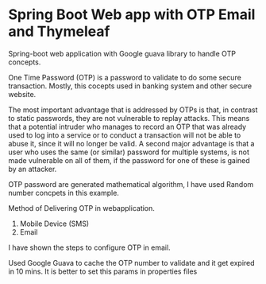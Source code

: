 
# Spring Boot Web app with OTP Email and Thymeleaf
Spring-boot web application with Google guava library to handle OTP concepts. 

One Time Password (OTP) is a password to validate to do some secure transaction. Mostly, this cocepts used in banking system and other secure website. 

The most important advantage that is addressed by OTPs is that, in contrast to static passwords, they are not vulnerable to replay attacks. This means that a potential intruder who manages to record an OTP that was already used to log into a service or to conduct a transaction will not be able to abuse it, since it will no longer be valid. A second major advantage is that a user who uses the same (or similar) password for multiple systems, is not made vulnerable on all of them, if the password for one of these is gained by an attacker. 

OTP password are generated mathematical algorithm, I have used Random number concpets in this example. 

Method of Delivering OTP in webapplication. 

1. Mobile Device (SMS)
2. Email

I have shown the steps to configure OTP in email.

Used Google Guava to cache the OTP number to validate and it get expired  in 10 mins. It is better to set this params in properties files
 